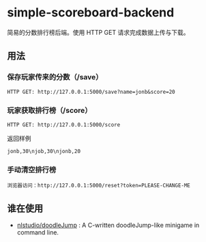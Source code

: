 # simple-scoreboard-backend

简易的分数排行榜后端。使用 HTTP GET 请求完成数据上传与下载。

## 用法

### 保存玩家传来的分数（/save）

    HTTP GET: http://127.0.0.1:5000/save?name=jonb&score=20

### 玩家获取排行榜（/score）

    HTTP GET: http://127.0.0.1:5000/score

返回样例

    jonb,30\njob,30\njonb,20

### 手动清空排行榜

    浏览器访问：http://127.0.0.1:5000/reset?token=PLEASE-CHANGE-ME

## 谁在使用

- [nlstudio/doodleJump](https://github.com/nlstudio/doodleJump) :  A C-written doodleJump-like minigame in command line.